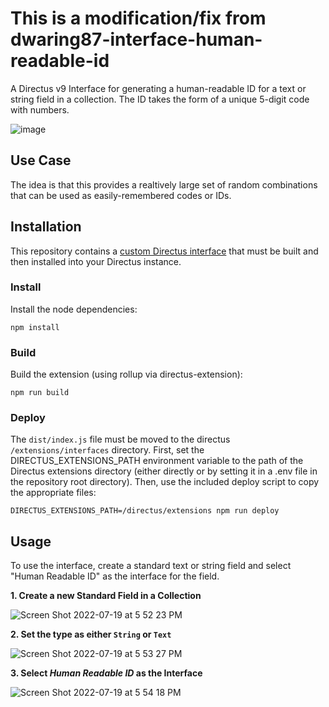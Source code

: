 This is a modification/fix from dwaring87-interface-human-readable-id
====

A Directus v9 Interface for generating a human-readable ID for a text or string field in a collection.
The ID takes the form of a unique 5-digit code with numbers.

![image](https://user-images.githubusercontent.com/65249675/206595889-a27ca831-042e-4e2b-8253-984711b6d27f.png)


## Use Case

The idea is that this provides a realtively large set of random combinations that can be used as easily-remembered codes or IDs.

## Installation

This repository contains a [custom Directus interface](https://docs.directus.io/extensions/interfaces/) that must be built and 
then installed into your Directus instance.

### Install

Install the node dependencies:

```
npm install
```

### Build

Build the extension (using rollup via directus-extension):

```
npm run build
```

### Deploy

The `dist/index.js` file must be moved to the directus `/extensions/interfaces` directory.  First, set the DIRECTUS_EXTENSIONS_PATH environment 
variable to the path of the Directus extensions directory (either directly or by setting it in a .env file in the repository root directory). 
Then, use the included deploy script to copy the appropriate files:

```
DIRECTUS_EXTENSIONS_PATH=/directus/extensions npm run deploy
```

## Usage

To use the interface, create a standard text or string field and select "Human Readable ID" as the interface for the field.

**1. Create a new Standard Field in a Collection**

![Screen Shot 2022-07-19 at 5 52 23 PM](https://user-images.githubusercontent.com/7526014/179855475-14a0c0c4-a0db-45f9-9a8e-0e2aada733f8.png)


**2. Set the type as either `String` or `Text`**

![Screen Shot 2022-07-19 at 5 53 27 PM](https://user-images.githubusercontent.com/7526014/179855494-54b79b19-2c7a-4939-a47e-0880288699a0.png)


**3. Select _Human Readable ID_ as the Interface**

![Screen Shot 2022-07-19 at 5 54 18 PM](https://user-images.githubusercontent.com/7526014/179855521-a64a5034-7c97-465d-9480-08ddc735e666.png)

